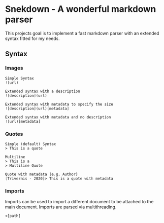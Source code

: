 # Snekdown - A wonderful markdown parser

This projects goal is to implement a fast markdown parser with an extended syntax fitted
for my needs.

## Syntax

### Images

```
Simple Syntax
!(url)

Extended syntax with a description
![description](url)

Extended syntax with metadata to specify the size
![description](url)[metadata]

Extended syntax with metadata and no description
!(url)[metadata]
```

### Quotes

```
Simple (default) Syntax
> This is a quote

Multiline
> This is a 
> Multiline Quote

Quote with metadata (e.g. Author)
[Trivernis - 2020]> This is a quote with metadata
```

### Imports

Imports can be used to import a different document to be attached to the main document.
Imports are parsed via multithreading.

```
<[path]
```